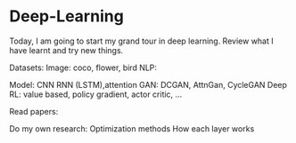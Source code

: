 # Deep-Learning

Today, I am going to start my grand tour in deep learning. Review what I have learnt and try new things.

Datasets: 
	Image: coco, flower, bird
	NLP: 

Model:
CNN 
RNN (LSTM),attention
GAN: DCGAN, AttnGan, CycleGAN
Deep RL: value based, policy gradient, actor critic, ...

Read papers:

Do my own research:
Optimization methods
How each layer works
